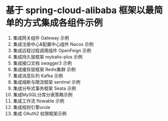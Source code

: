 # 基于 spring-cloud-alibaba 框架以最简单的方式集成各组件示例

1. 集成网关组件 Gateway 示例
2. 集成注册中心&配置中心组件 Nacos 示例
3. 集成远程过程调用组件 OpenFeign 示例
4. 集成持久层框架 mybatis-plus 示例
5. 集成接口文档 swagger3 示例
6. 集成缓存层框架 Redis集群 示例
7. 集成消息队列 Kafka 示例
8. 集成熔断与限流框架 sentinel 示例
9. 集成分布式事务框架 Seata 示例
10. 集成MySQL分库分表策略示例
11. 集成工作流 flowable 示例
12. 集成规则引擎urule
13. 集成 OAuth2 权限框架示例